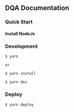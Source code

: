 
##  DQA Documentation

### Quick Start

#### Install NodeJs

### Development

```
$ yarn 

or 

$ yarn install

$ yarn dev
```

### Deploy

```
$ yarn deploy
```
